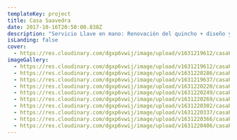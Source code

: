 ```yaml
---
templateKey: project
title: Casa Saavedra
date: 2017-10-16T20:50:00.838Z
description: "Servicio Llave en mano: Renovación del quincho + diseño y decoración."
isLanding: false
cover:
  - https://res.cloudinary.com/dgxp6vwij/image/upload/v1631219612/casaPinosDeAnchorena/quincho/casaPinos-21_i91fcx.jpg
imageGallery:
  - https://res.cloudinary.com/dgxp6vwij/image/upload/v1631219612/casaPinosDeAnchorena/quincho/casaPinos-21_i91fcx.jpg
  - https://res.cloudinary.com/dgxp6vwij/image/upload/v1631220286/casaPinosDeAnchorena/quincho/casaPinos-26_nqv68p.jpg
  - https://res.cloudinary.com/dgxp6vwij/image/upload/v1631219637/casaPinosDeAnchorena/quincho/casaPinos-22_uexyoh.jpg
  - https://res.cloudinary.com/dgxp6vwij/image/upload/v1631220220/casaPinosDeAnchorena/quincho/casaPinos-23_lx1hko.jpg
  - https://res.cloudinary.com/dgxp6vwij/image/upload/v1631220249/casaPinosDeAnchorena/quincho/casaPinos-24_d64mlh.jpg
  - https://res.cloudinary.com/dgxp6vwij/image/upload/v1631220269/casaPinosDeAnchorena/quincho/casaPinos-25_sokton.jpg
  - https://res.cloudinary.com/dgxp6vwij/image/upload/v1631220302/casaPinosDeAnchorena/quincho/casaPinos-27_cnhvnj.jpg
  - https://res.cloudinary.com/dgxp6vwij/image/upload/v1631220337/casaPinosDeAnchorena/quincho/casaPinos-28_kosucb.jpg
  - https://res.cloudinary.com/dgxp6vwij/image/upload/v1631220366/casaPinosDeAnchorena/quincho/casaPinos-29_wwibg2.jpg
  - https://res.cloudinary.com/dgxp6vwij/image/upload/v1631220406/casaPinosDeAnchorena/quincho/casaPinos-30_gmbgje.jpg
---
```

